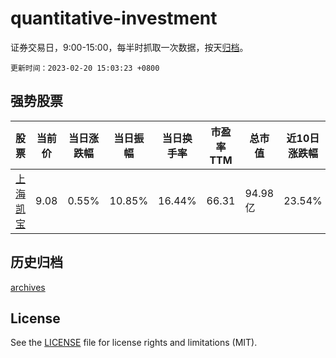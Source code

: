 # quantitative-investment

证券交易日，9:00-15:00，每半时抓取一次数据，按天[归档](archives)。

`更新时间：2023-02-20 15:03:23 +0800`

## 强势股票

|股票|当前价|当日涨跌幅|当日振幅|当日换手率|市盈率TTM|总市值|近10日涨跌幅|
|----|----|----|----|----|----|----|----|
|[上海凯宝](https://xueqiu.com/S/SZ300039)|9.08|0.55%|10.85%|16.44%|66.31|94.98亿|23.54%|

## 历史归档

[archives](archives)

## License

See the [LICENSE](LICENSE) file for license rights and limitations (MIT).